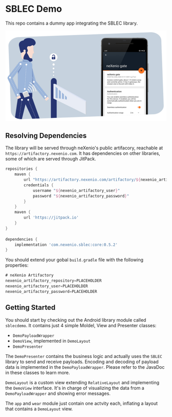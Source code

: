 SBLEC Demo
==========

This repo contains a dummy app integrating the SBLEC library.

![Header Image](https://raw.githubusercontent.com/neXenio/SBLEC-Demo/master/media/header.jpg)

## Resolving Dependencies

The library will be served through neXenio's public artifacory, reachable at `https://artifactory.nexenio.com`. It has dependencies on other libraries, some of which are served through JitPack.

```gradle
repositories {
    maven {
        url "https://artifactory.nexenio.com/artifactory/${nexenio_artifactory_repository}/"
        credentials { 
            username "${nexenio_artifactory_user}" 
            password "${nexenio_artifactory_password}"
        }
    }
    maven {
        url 'https://jitpack.io'
    }
}

dependencies {
    implementation 'com.nexenio.sblec:core:0.5.2'
}
```

You should extend your gobal `build.gradle` file with the following properties:

```gradle
# neXenio Artifactory
nexenio_artifactory_repository=PLACEHOLDER
nexenio_artifactory_user=PLACEHOLDER
nexenio_artifactory_password=PLACEHOLDER
```

## Getting Started

You should start by checking out the Android library module called `sblecdemo`. It contains just 4 simple Moldel, View and Presenter classes:

- `DemoPayloadWrapper`
- `DemoView`, implemented in `DemoLayout`
- `DemoPresenter`

The `DemoPresenter` contains the business logic and actually uses the `SBLEC` library to send and receive payloads. Encoding and decoding of payload data is implemented in the `DemoPayloadWrapper`. Please refer to the JavaDoc in these classes to learn more.

`DemoLayout` is a custom view extending `RelativeLayout` and implementing the `DemoView` interface. It's in charge of visualizing the data from a `DemoPayloadWrapper` and showing error messages.

The `app` and `wear` module just contain one actvity each, inflating a layout that contains a `DemoLayout` view.
